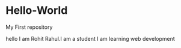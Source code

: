 # Hello-World
My First repository
 
hello I am Rohit Rahul.I am a student 
I am learning web development 
